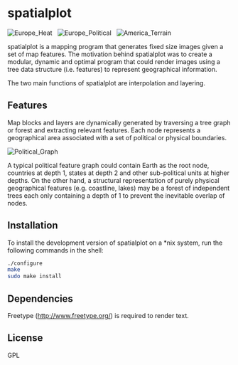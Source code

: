 # spatialplot

![Europe_Heat](https://raw.github.com/oeo4b/spatialplot/master/examples/heat_discrete.png)
&nbsp;
![Europe_Political](https://raw.github.com/oeo4b/spatialplot/master/examples/europe_layer.png)
&nbsp;
![America_Terrain](https://raw.github.com/oeo4b/spatialplot/master/examples/terrain_continuous.png)

spatialplot is a mapping program that generates fixed size images given a set of map features. The motivation behind spatialplot was to create a modular, dynamic and optimal program that could render images using a tree data structure (i.e. features) to represent geographical information.

The two main functions of spatialplot are interpolation and layering. 


## Features

Map blocks and layers are dynamically generated by traversing a tree graph or forest and extracting relevant features. Each node represents a geographical area associated with a set of political or physical boundaries. 

![Political_Graph](https://raw.github.com/oeo4b/spatialplot/master/examples/political_graph.png)

A typical political feature graph could contain Earth as the root node, countries at depth 1, states at depth 2 and other sub-political units at higher depths. On the other hand, a structural representation of purely physical geographical features (e.g. coastline, lakes) may be a forest of independent trees each only containing a depth of 1 to prevent the inevitable overlap of nodes. 

## Installation

To install the development version of spatialplot on a *nix system, run the following commands in the shell:

``` bash
./configure
make
sudo make install
```

## Dependencies

Freetype (http://www.freetype.org/) is required to render text.

## License

GPL

